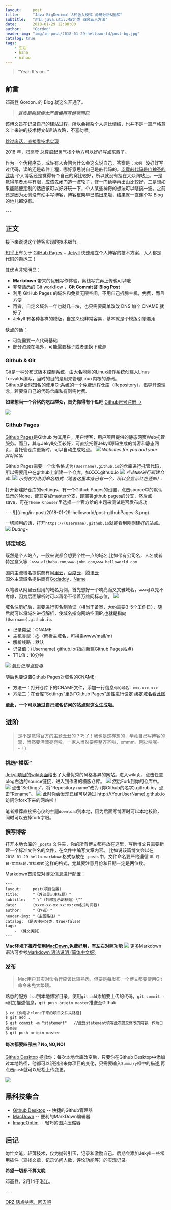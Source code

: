 ```yaml
---
layout:     post
title:      "Java BigDecimal 8种舍入模式 源码分析&图解"
subtitle:   "对比 java.util.Math类 四舍五入方法"
date:       2018-01-29 12:00:00
author:     "Gordon"
header-img: "img/in-post/2018-01-29-helloworld/post-bg.jpg"
catalog: true
tags:
    - 生活
    - haha
    - nihao
---
```


> “Yeah It's on. ”


## 前言

邓高登 Gordon. 的 Blog 就这么开通了。

> ***其实是拖延症太严重懒得写博客而已***


该博文旨在记录自己的建站过程，所以会掺杂个人逗比情结，也并不是一篇严格意义上来讲的技术博文&建站攻略，不喜勿喷。


[跳过废话，直接看技术实现 ](#build) 


2018 年，邓高登 总算鼓起勇气找个地方可以好好写点东西了。


作为一个伪程序员，或许有人会问为什么会这么说自己，答案是：`水啊 ` 没好好写过代码，读的还是软件工程，哪好意思说自己是敲代码的。[毕竟敲代码是门神圣的武功](#end) 个人博客还是觉得有个自己的窝比较好，所以就没有挂在大众网站上。一是觉得笔者水平有限，应该先闭门造一波轮子，修一门绝学再出山比较好，二是想如果能随便定制的话应该可以好好玩一下，个人某些神奇的想法可以瞎搞一波。之前还是因为太懒没有动手写博客，博客框架早已搞出来啦，结果就一直连个写 Blog 的地儿都没有。


<p id = "build"></p>
---

## 正文

接下来说说这个博客实现的技术细节。  

[知乎](https://www.zhihu.com/question/20223939)上有关于 [GitHub Pages](https://pages.github.com/) + [Jekyll](http://jekyllrb.com/) 快速建立个人博客的技术方案，人人都是代码的搬运工！

其优点非常明显：

* **Markdown** 带来的优雅写作体验，离线写完再上传也可以哦
* 非常熟悉的 Git workflow ，**Git Commit 即 Blog Post**
* 利用 GitHub Pages 的域名和免费无限空间，不用自己折腾主机，免费，而且方便
* 再者，自定义域名一年也就几十块，也只需要简单改改 DNS 加个 CNAME 就好了 
* Jekyll 有各种各样的模版，自定义也非常容易，基本就是个模版引擎套用 

缺点的话：

* 可能需要一点代码基础
* 部分资源在境外，可能需要梯子或者更换下载源


### Github & Git

Git是一种分布式版本控制系统，由大名鼎鼎的Linux操作系统创建人Linus Torvalds编写，当时的目的是用来管理Linux内核的源码。  
Github是全球知名的使用Git系统的一个免费远程仓库（Repository），倡导开源理念，若要将自己的代码仓库私有则需付费.

**如果想当一个合格的吃瓜群众，首先你得有个瓜吧**   [Github账号注册 → ](https://github.com/)

![](/img/in-post/2018-01-29-helloworld/post-github.png)

### Github Pages

[Github Pages](https://en.wikipedia.org/wiki/GitHub_Pages)是Github 为其用户，用户博客，用户项目提供的静态网页Web托管服务。而且，其与Jekyll交互较好，可直接托管Jekyll源码生成的博客和静态网页，当托管仓库更新时，可以自动生成站点。
![](/img/in-post/2018-01-29-helloworld/post-githubPages.png)
*Websites for you and your projects.*

Github Pages需要一个命名格式为`(Username).github.io`的仓库进行托管代码，所以需要用户在github上新建一个仓库，如XXX.github.io
![](/img/in-post/2018-01-29-helloworld/post-github-repositories.png)
*点击`NEW`进行新建仓库.*
![](/img/in-post/2018-01-29-helloworld/post-github-repositories-2.png)
*示例仅为说明命名格式（笔者这里本身已有一个，所以会显示红色通知）.*

打开新建好仓库的settings，有一个Github Pages的设置，点击source中的默认显示的None，使其变成master分支，即部署github pages的分支，然后点save，可在`Theme Chooser`里选择一个官方给的主题来测试是否发布成功.
<p id = "setting"></p>
---
![](/img/in-post/2018-01-29-helloworld/post-githubPages-3.png)

一切顺利的话，打开`https://(Username).github.io`就能看到刚刚建好的站点。
![](/img/in-post/2018-01-29-helloworld/post-jekyllHome.png)
*Duang~*

### 绑定域名

既然是个人站点，一般来说都会想要个性一点的域名,比如带有公司名，人名或者特定意义等：`www.alibaba.com`,`www.john.com`,`www.helloworld.com`

国内主流域名提供商有[阿里云](https://www.aliyun.com/)，[百度云](https://cloud.baidu.com)，[腾讯云](https://cloud.tencent.com)  
国外主流域名提供商有[Godaddy](www.godaddy.com)，[Name](Name.com)

以笔者从阿里云租用的域名为例，首先想好一个响亮而又文雅域名，`www`可以先不考虑，因为后面解析时可以再带不带着万维网标志位，
![](/img/in-post/2018-01-29-helloworld/post-address.png)

域名注册好后，需要进行实名制验证（相当于备案，大约需要3-5个工作日），随后就可以将域名进行解析，使域名指向网站空间IP,也就是指向`(Username).github.io`. 
* 记录类型：CNAME
* 主机类型：@（解析主域名，可换乘www/mail/m）
* 解析线路：默认
* 记录值：(Username).github.io(指向新建Github Pages站点)
* TTL值：10分钟

![](/img/in-post/2018-01-29-helloworld/post-address-3.png)
*最后记得点启用*

随后也要设置Github Pages对域名的CNAME:
* 方法一：打开仓库下的CNAME文件，添加一行信息`你的域名：xxx.xxx.xxx`
* 方法二：在仓库“Settings”里对"Github Pages"属性进行设定 [绑定域名看此图](#setting) 

**至此，一个可以通过自己域名访问的站点就这么生成啦。**


## 进阶

> 是不是觉得官方的主题丑丑的？巧了！我也是这样想的，毕竟自己写博客的窝，当然要漂漂亮亮啦，一家人当然要整整齐齐啦，emmm，瞎扯啥呢- -！）

### 挑选“模版”

[Jekyll项目的wiki页面](https://github.com/jekyll/jekyll/wiki/sites)给出了大量优秀的风格各异的网站。进入wiki页，点击任意blog右边的source链接，进入到作者的模版仓库。
![](/img/in-post/2018-01-29-helloworld/post-jekyll-site.png)
然后Fork到你的仓库中。
![](/img/in-post/2018-01-29-helloworld/post-jekyll-site-fork.png)
点击“Settings”，将“Repository name”改为 (你Github的名字).github.io，点击“Rename”。
![](/img/in-post/2018-01-29-helloworld/post-jekyll-site-fork2.png)
此时你会发现已经可以通过 http://(YourUserName).github.io 访问你fork下来的网站啦！

笔者推荐直接把心仪的主题`download`到本地，因为后面写博客时可以本地校验，同时可以去掉fork字眼。

### 撰写博客

打开本地仓库的 `_posts` 文件夹，你的所有博文都将放在这里，写新博文只需要新建一个标准文件名的文件，在文件中编写文章内容。 比如说该篇博文会以在 `2018-01-29-hello.markdown`格式存放在 `_posts`中，文件命名要严格遵循 `年-月-日-文章标题.文档格式` 这样的格式，尤其要注意月份和日期一定是两位数。

Markdown首段应对博文信息进行配置：
```
---
layout:     post(项目位置)
title:      "（外部显示主标题）"
subtitle:   " \"（外部显示副标题）\""
date:       (xxxx-xx-xx xx:xx:xx格式时间戳)
author:     "（作者）"
header-img: "（主图路径）"
catalog: （是否使用分类，true/false）
tags:
    - （博文类别）
---
```

**Mac环境下推荐使用[MacDown](http://macdown.uranusjr.com/),免费好用，有左右对照功能**
![](/img/in-post/2018-01-29-helloworld/post-macdown.png)
更多Markdown语法可参考[Markdown 语法说明 (简体中文版)](https://www.appinn.com/markdown/)

### 发布

> Mac用户其实对命令行应该比较熟悉，但要是每发布一个博文都要使用Git命令未免太繁琐。

熟悉的配方：`cd`到本地博客目录，使用`git add`添加要上传的代码，`git commit -m`附加描述信息，`git push origin master`推送至Github
```
$ cd {你刚才clone下来的项目文件夹路径}
$ git add .
$ git commit -m "statement"   //此处statement填写此次提交修改的内容，作为日后查阅
$ git push origin master
```

#### 每次都要四部曲？No,NO,NO!

[Github Desktop](https://desktop.github.com/) 拯救你：每次本地仓库改变后，只要你在Github Desktop中添加过本地路径，他都可以识别出来你项目的变化，只需要输入`Summary`框中的描述,再点击`push`就可以轻松上传变更。

![](/img/in-post/2018-01-29-helloworld/post-githubdesktop.png)

## 黑科技集合
* [Github Desktop](https://desktop.github.com/) -- 快捷的Github管理器
* [MacDown](http://macdown.uranusjr.com/) -- 便利的MarkDown编辑器
* [ImageOptim](https://imageoptim.com/mac) -- 轻巧的图片压缩器

## 后记

匆忙文笔，轻薄技术，仅为抛砖引玉，记录和激励自己。后期会添加Jekyll一些常用插件（查找文章，记录访问人数，评论功能等）的实现记录。

**希望一切都不算太晚** 
 
邓高登，2月14于湛江。
<p id = "end"></p>
---

[ORZ  瞎点啥呢，回去吧 ](#build)


